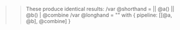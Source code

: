 >> These produce identical results:
/var @shorthand = || @a() || @b() | @combine
/var @longhand = "" with { pipeline: [[@a, @b], @combine] }